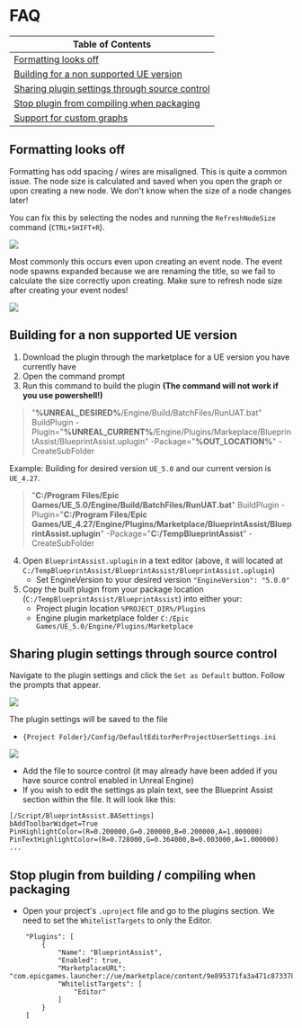 # FAQ

| Table of Contents |
| - |
| [Formatting looks off](#formatting-looks-off)
| [Building for a non supported UE version](#building-for-a-non-supported-ue-version)
| [Sharing plugin settings through source control](#sharing-plugin-settings-through-source-control)
| [Stop plugin from compiling when packaging](#stop-any-editor-plugin-from-building--compiling-when-packaging)
| [Support for custom graphs](#support-for-custom-graphs)

## Formatting looks off
Formatting has odd spacing / wires are misaligned. This is quite a common issue. The node size is calculated and saved when you open the graph or upon creating a new node. We don't know when the size of a node changes later! 

You can fix this by selecting the nodes and running the `RefreshNodeSize` command (`CTRL+SHIFT+R`).

![](https://i.imgur.com/swDgaxQ.jpg)

Most commonly this occurs even upon creating an event node. The event node spawns expanded because we are renaming the title, so we fail to calculate the size correctly upon creating. Make sure to refresh node size after creating your event nodes!

![](https://i.imgur.com/XrBj5gh.gif)

## Building for a non supported UE version

1. Download the plugin through the marketplace for a UE version you have currently have
2. Open the command prompt 
3. Run this command to build the plugin **(The command will not work if you use powershell!)**

> "**%UNREAL_DESIRED%**/Engine/Build/BatchFiles/RunUAT.bat" BuildPlugin -Plugin="**%UNREAL_CURRENT%**/Engine/Plugins/Markeplace/BlueprintAssist/BlueprintAssist.uplugin" -Package="**%OUT_LOCATION%**" -CreateSubFolder

Example: Building for desired version `UE_5.0` and our current version is `UE_4.27`.

> "**C:/Program Files/Epic Games/UE_5.0/Engine/Build/BatchFiles/RunUAT.bat**" BuildPlugin -Plugin="**C:/Program Files/Epic Games/UE_4.27/Engine/Plugins/Marketplace/BlueprintAssist/BlueprintAssist.uplugin**" -Package="**C:/TempBlueprintAssist**" -CreateSubFolder

4. Open `BlueprintAssist.uplugin` in a text editor (above, it will located at `C:/TempBlueprintAssist/BlueprintAssist/BlueprintAssist.uplugin`)
    * Set EngineVersion to your desired version `"EngineVersion": "5.0.0"`
5. Copy the built plugin from your package location (`C:/TempBlueprintAssist/BlueprintAssist`) into either your:
    * Project plugin location `%PROJECT_DIR%/Plugins`
    * Engine plugin marketplace folder `C:/Epic Games/UE_5.0/Engine/Plugins/Marketplace`

## Sharing plugin settings through source control

Navigate to the plugin settings and click the `Set as Default` button. Follow the prompts that appear.

![](https://i.imgur.com/6U94F31.jpg)

The plugin settings will be saved to the file

* `{Project Folder}/Config/DefaultEditorPerProjectUserSettings.ini`

![](https://i.imgur.com/IPXN7EC.jpg)

* Add the file to source control (it may already have been added if you have source control enabled in Unreal Engine)
* If you wish to edit the settings as plain text, see the Blueprint Assist section within the file. It will look like this:

```
[/Script/BlueprintAssist.BASettings]
bAddToolbarWidget=True
PinHighlightColor=(R=0.200000,G=0.200000,B=0.200000,A=1.000000)
PinTextHighlightColor=(R=0.728000,G=0.364000,B=0.003000,A=1.000000)
...
```

## Stop plugin from building / compiling when packaging

* Open your project's `.uproject` file and go to the plugins section. We need to set the `WhitelistTargets` to only the Editor.

```
    "Plugins": [
        {
            "Name": "BlueprintAssist",
            "Enabled": true,
            "MarketplaceURL": "com.epicgames.launcher://ue/marketplace/content/9e895371fa3a471c87337860d6f341ff",
            "WhitelistTargets": [
                "Editor"
            ]
        }
    ]
```